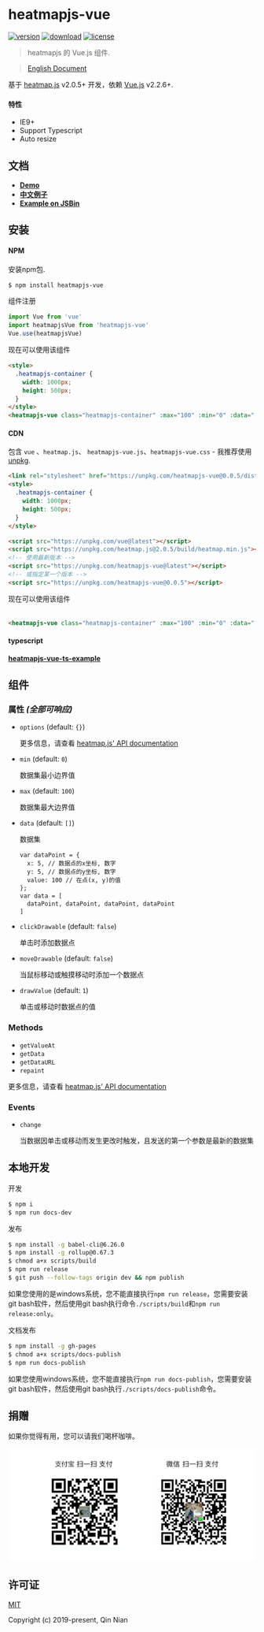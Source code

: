 # heatmapjs-vue

[![version](https://img.shields.io/npm/v/heatmapjs-vue.svg)](https://www.npmjs.com/package/heatmapjs-vue)
[![download](https://img.shields.io/npm/dm/heatmapjs-vue.svg)](https://www.npmjs.com/package/heatmapjs-vue)
[![license](https://img.shields.io/github/license/nqdy666/heatmapjs-vue.svg)](https://github.com/nqdy666/heatmapjs-vue/blob/dev/LICENSE)

> heatmapjs 的 Vue.js 组件.

> [English Document](./README.md)

基于 [heatmap.js](https://www.patrick-wied.at/static/heatmapjs/) v2.0.5+ 开发，依赖 [Vue.js](https://vuejs.org/) v2.2.6+.

#### 特性
- IE9+
- Support Typescript
- Auto resize

## 文档
- **[Demo](https://nqdy666.github.io/heatmapjs-vue/)**
- **[中文例子](https://nqdy666.github.io/heatmapjs-vue/cn/)**
- **[Example on JSBin](https://jsbin.com/quwakos/edit?html,css,js,output)**

## 安装

#### NPM
安装npm包.

```bash
$ npm install heatmapjs-vue
```

组件注册

```js
import Vue from 'vue'
import heatmapjsVue from 'heatmapjs-vue'
Vue.use(heatmapjsVue)
```

现在可以使用该组件

```html
<style>
  .heatmapjs-container {
    width: 1000px;
    height: 500px;
  }
</style>
<heatmapjs-vue class="heatmapjs-container" :max="100" :min="0" :data="[{ x: 10, y: 15, value: 5}]"></heatmapjs-vue>
```

#### CDN

包含 `vue` 、`heatmap.js`、 `heatmapjs-vue.js`、`heatmapjs-vue.css` - 我推荐使用 [unpkg](https://unpkg.com/#/).

```html
<link rel="stylesheet" href="https://unpkg.com/heatmapjs-vue@0.0.5/dist/heatmapjs-vue.css"/>
<style>
  .heatmapjs-container {
    width: 1000px;
    height: 500px;
  }
</style>
```

```html
<script src="https://unpkg.com/vue@latest"></script>
<script src="https://unpkg.com/heatmap.js@2.0.5/build/heatmap.min.js"></script>
<!-- 使用最新版本 -->
<script src="https://unpkg.com/heatmapjs-vue@latest"></script>
<!-- 或指定某一个版本 -->
<script src="https://unpkg.com/heatmapjs-vue@0.0.5"></script>
```

现在可以使用该组件

```html

<heatmapjs-vue class="heatmapjs-container" :max="100" :min="0" :data="[{ x: 10, y: 15, value: 5}]"></heatmapjs-vue>
```

#### typescript
**[heatmapjs-vue-ts-example](https://github.com/nqdy666/heatmapjs-vue-ts-example)**

## 组件

### 属性 *(全部可响应)*
* `options` (default: `{}`)

  更多信息，请查看 [heatmap.js' API documentation](https://www.patrick-wied.at/static/heatmapjs/docs.html)

* `min` (default: `0`)
  
  数据集最小边界值
  
* `max` (default: `100`)

  数据集最大边界值
  
* `data` (default: `[]`)

  数据集
  ```
  var dataPoint = { 
    x: 5, // 数据点的x坐标, 数字
    y: 5, // 数据点的y坐标, 数字
    value: 100 // 在点(x, y)的值
  };
  var data = [
    dataPoint, dataPoint, dataPoint, dataPoint
  ]
  ```
* `clickDrawable` (default: `false`)

  单击时添加数据点

* `moveDrawable` (default: `false`)

  当鼠标移动或触摸移动时添加一个数据点

* `drawValue`  (default: `1`)

  单击或移动时数据点的值

### Methods
* `getValueAt`
* `getData`
* `getDataURL`
* `repaint`

更多信息，请查看 [heatmap.js' API documentation](https://www.patrick-wied.at/static/heatmapjs/docs.html)

### Events
* `change`

  当数据因单击或移动而发生更改时触发，且发送的第一个参数是最新的数据集

## 本地开发

开发
```bash
$ npm i
$ npm run docs-dev
```

发布
```bash
$ npm install -g babel-cli@6.26.0
$ npm install -g rollup@0.67.3
$ chmod a+x scripts/build
$ npm run release
$ git push --follow-tags origin dev && npm publish
```
如果您使用的是windows系统，您不能直接执行`npm run release`，您需要安装git bash软件，然后使用git bash执行命令`./scripts/build`和`npm run release:only`。

文档发布
```bash
$ npm install -g gh-pages
$ chmod a+x scripts/docs-publish
$ npm run docs-publish
```
如果您使用windows系统，您不能直接执行`npm run docs-publish`，您需要安装git bash软件，然后使用git bash执行`./scripts/docs-publish`命令。

## 捐赠
如果你觉得有用，您可以请我们喝杯咖啡。

<img width="650" src="https://raw.githubusercontent.com/nqdy666/heatmapjs-vue/dev/docs/assets/images/qrcode-donation.png" alt="donation">

## 许可证

[MIT](https://github.com/nianqin/heatmapjs-vue/blob/dev/LICENSE.md)

Copyright (c) 2019-present, Qin Nian
